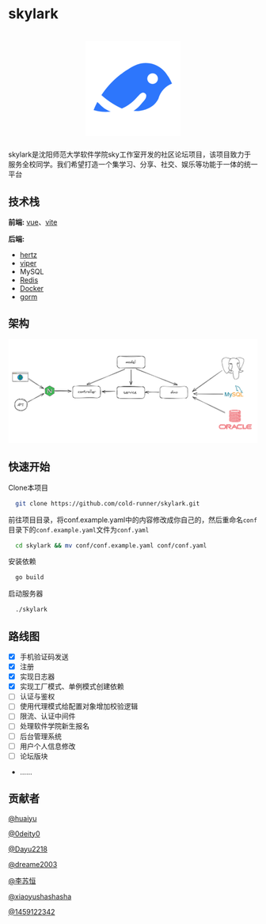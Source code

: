 # skylark

<h1 align="center">
  <img src="./doc/logo.png" />
</h1>
skylark是沈阳师范大学软件学院sky工作室开发的社区论坛项目，该项目致力于服务全校同学。我们希望打造一个集学习、分享、社交、娱乐等功能于一体的统一平台

## 技术栈
**前端:** [vue](https://github.com/vuejs/vue)、[vite](https://vitejs.dev)

**后端:** 
- [hertz](https://github.com/cloudwego/hertz)
- [viper](https://github.com/spf13/viper)
- MySQL
- [Redis](https://github.com/redis/redis)
- [Docker](https://www.docker.com)
- [gorm](https://gorm.io/zh_CN)

## 架构
![skylark-architecture](./doc/architecture.png)
## 快速开始

Clone本项目

```bash
  git clone https://github.com/cold-runner/skylark.git
```

前往项目目录，将conf.example.yaml中的内容修改成你自己的，然后重命名`conf`目录下的`conf.example.yaml`文件为`conf.yaml`

```bash
  cd skylark && mv conf/conf.example.yaml conf/conf.yaml
```

安装依赖

```bash
  go build
```

启动服务器

```bash
  ./skylark
```

## 路线图

- [x] 手机验证码发送
- [x] 注册
- [x] 实现日志器
- [x] 实现工厂模式、单例模式创建依赖
- [ ] 认证与鉴权
- [ ] 使用代理模式给配置对象增加校验逻辑
- [ ] 限流、认证中间件
- [ ] 处理软件学院新生报名
- [ ] 后台管理系统
- [ ] 用户个人信息修改
- [ ] 论坛版块
- ……

## 贡献者
[@huaiyu](https://www.github.com/cold-runner) 

[@0deity0](https://github.com/0deity0)

[@Dayu2218](https://github.com/Dayu2218)

[@dreame2003](https://github.com/dreame2003)

[@李苏恒](https://github.com/lisuheng1)

[@xiaoyushashasha](https://github.com/xiaoyushashasha)

[@1459122342](https://github.com/1459122342)
